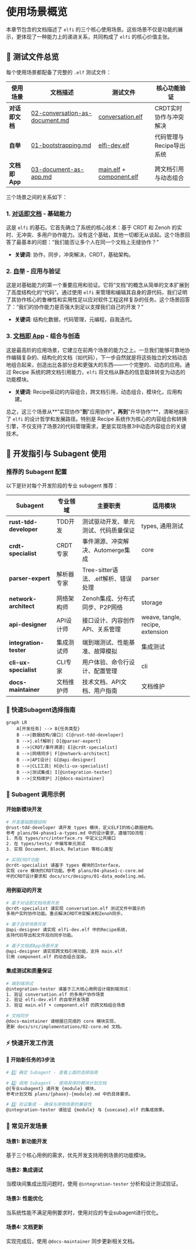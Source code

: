# 使用场景概览

本章节包含的文档描述了 `elfi` 的三个核心使用场景。这些场景不仅是功能的展示，更体现了一种能力上的递进关系，共同构成了 `elfi` 的核心价值主张。

## 📁 测试文件总览

每个使用场景都配备了完整的 `.elf` 测试文件：

| 使用场景 | 文档描述 | 测试文件 | 核心功能验证 |
|---------|---------|----------|-------------|
| **对话即文档** | [02-conversation-as-document.md](./02-conversation-as-document.md) | [conversation.elf](./conversation.elf) | CRDT实时协作与冲突解决 |
| **自举** | [01-bootstrapping.md](./01-bootstrapping.md) | [elfi-dev.elf](./elfi-dev.elf) | 代码管理与Recipe导出系统 |
| **文档即App** | [03-document-as-app.md](./03-document-as-app.md) | [main.elf](./main.elf) + [component.elf](./component.elf) | 跨文档引用与动态组合 |

三个场景之间的关系如下：

### 1. [对话即文档](./02-conversation-as-document.md) - 基础能力

这是 `elfi` 的基石。它首先确立了系统的核心技术：基于 CRDT 和 Zenoh 的实时、无冲突、多用户协作能力。没有这个基础，其他一切都无从谈起。这个场景回答了最基本的问题：“我们能否让多个人在同一个文档上无缝协作？”

- **关键词**: 协作，同步，冲突解决，CRDT，基础架构。

### 2. [自举](./01-bootstrapping.md) - 应用与验证

这是对基础能力的第一个重要应用和验证。它将“文档”的概念从简单的文本扩展到了高度结构化的“代码”。通过使用 `elfi` 来管理和编辑其自身的源代码，我们证明了其协作核心的鲁棒性和实用性足以应对软件工程这样复杂的任务。这个场景回答了：“我们的协作能力是否强大到足以支撑我们自己的开发？”

- **关键词**: 结构化数据，代码管理，元编程，自我迭代。

### 3. [文档即 App](./03-document-as-app.md) - 组合与创造

这是最高阶的应用场景，它建立在前两个场景的能力之上。一旦我们能够可靠地协作编辑复杂的、结构化的文档（如代码），下一步自然就是将这些独立的文档动态地组合起来，创造出比各部分总和更强大的东西——一个完整的、动态的应用。通过 Recipe 系统的跨文档引用能力，`elfi` 将文档从静态的信息载体转变为动态的功能模块。

- **关键词**: Recipe驱动的内容组合，跨文档引用，动态组合，模块化，应用构建。


总之，这三个场景从**"实现协作"**到**"应用协作"**，再到**"升华协作"**，清晰地展示了 `elfi` 的设计哲学和发展路径。特别是 Recipe 系统作为核心的内容组合和转换引擎，不仅支持了场景2的代码管理需求，更是实现场景3中动态内容组合的关键技术。

## 🤖 开发指引与 Subagent 使用

### 推荐的 Subagent 配置

以下是针对每个开发阶段的专业 subagent 推荐：

| Subagent | 专业领域 | 主要职责 | 适用模块 |
|----------|----------|----------|----------|
| **rust-tdd-developer** | TDD开发 | 测试驱动开发、单元测试、代码质量保证 | types, 通用测试 |
| **crdt-specialist** | CRDT专家 | 事件溯源、冲突解决、Automerge集成 | core |
| **parser-expert** | 解析器专家 | Tree-sitter语法、.elf解析、错误处理 | parser |
| **network-architect** | 网络架构师 | Zenoh集成、分布式同步、P2P网络 | storage |
| **api-designer** | API设计师 | 接口设计、内容创作API、关系管理 | weave, tangle, recipe, extension |
| **integration-tester** | 集成测试师 | 端到端测试、性能基准、故障模拟 | 集成测试 |
| **cli-ux-specialist** | CLI专家 | 用户体验、命令行设计、配置管理 | cli |
| **docs-maintainer** | 文档维护师 | 技术文档、API文档、用户指南 | 文档维护 |

### 🎯 快速Subagent选择指南

```mermaid
graph LR
    A[开发任务] --> B{任务类型}
    B -->|数据结构/接口| C[@rust-tdd-developer]
    B -->|.elf解析| D[@parser-expert]
    B -->|CRDT/事件溯源| E[@crdt-specialist] 
    B -->|网络同步| F[@network-architect]
    B -->|API设计| G[@api-designer]
    B -->|CLI工具| H[@cli-ux-specialist]
    B -->|测试集成| I[@integration-tester]
    B -->|文档维护| J[@docs-maintainer]
```

### 💬 Subagent 调用示例

#### 开始新模块开发
```bash
# 开发基础数据结构
@rust-tdd-developer 请开发 types 模块，定义ELFI的核心数据结构。
参考 plans/04-phase1-a-types.md 中的设计要求，遵循TDD流程：
1. 先在 types/src/interface.rs 中定义公共接口
2. 在 types/tests/ 中编写单元测试
3. 实现 Document、Block、Relation 等核心类型

# 实现CRDT功能
@crdt-specialist 请基于 types 模块的Interface，
实现 core 模块的CRDT功能。参考 plans/04-phase1-c-core.md
中的CRDT设计要求和 docs/src/designs/01-data_modeling.md。
```

#### 用例驱动的开发
```bash
# 基于对话即文档场景开发
@crdt-specialist 请实现 conversation.elf 测试文件中展示的
多用户实时协作功能。重点解决CRDT冲突解决和Zenoh同步。

# 基于自举场景开发
@api-designer 请实现 elfi-dev.elf 中的Recipe系统，
支持代码导出和文件双向同步功能。

# 基于文档即App场景开发
@api-designer 请实现跨文档引用功能，支持 main.elf 
引用 component.elf 的动态组合渲染。
```

#### 集成测试和质量保证
```bash
# 端到端测试
@integration-tester 请基于三大核心用例设计端到端测试：
1. 验证 conversation.elf 的多用户协作场景
2. 验证 elfi-dev.elf 的自举开发场景  
3. 验证 main.elf + component.elf 的跨文档组合场景

# 文档同步
@docs-maintainer 请根据已完成的 core 模块实现，
更新 docs/src/implementations/02-core.md 文档。
```

### ⚡ 快速开发工作流

#### 🚀 开始新任务的3步法

```bash
# 1️⃣ 确定 Subagent - 查看上面的选择指南

# 2️⃣ 调用 Subagent - 使用具体的模块计划文档
@{专业subagent} 请开发 {module} 模块，
参考计划文档 plans/{phase}-{module}.md 中的具体要求。

# 3️⃣ 验证集成 - 确保与用例场景的兼容性
@integration-tester 请验证 {module} 与 {usecase}.elf 的集成效果。
```

### 🔄 常见开发场景

#### 场景1: 新功能开发
基于三个核心用例的需求，优先开发支持用例场景的功能模块。

#### 场景2: 集成调试  
当模块间集成出现问题时，使用 `@integration-tester` 分析和设计测试验证。

#### 场景3: 性能优化
当系统性能不满足用例要求时，使用对应的专业subagent进行优化。

#### 场景4: 文档更新
实现完成后，使用 `@docs-maintainer` 同步更新相关文档。
